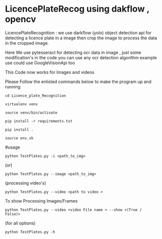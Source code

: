 # LicencePlateRecog using dakflow , opencv 


LicencePlateRecognition : we use darkflow (yolo) object detection api for detecting a licence plate in a image then crop the image to process the data in the cropped image.

Here We use pytesseract for detecting ocr data in image , just some modification's in the code you  can use any ocr detection algorithm example use could use GoogleVisionApi too

This Code now works for Images and videos 

Please Follow the enlisted commands below to make the program up and running 

``` 
cd Licence_plate_Recognition
```


``` 
virtualenv venv
```
``` 
source venv/bin/activate
```
```
pip install -r requirements.txt
```

``` 
pip install . 
```
```
source env.sh
```

#usage
```
python TestPlates.py -i <path_to_img>
```
(or)

```
python TestPlates.py --image <path_to_img>
```
(processing video's)
```
python TestPlates.py --video <path to video >
```


To show Processing Images/Frames

```
python TestPlates.py --video <video File name > --show <(True / False)>

```

(for all options)

```
python TestPlates.py -h 
```

